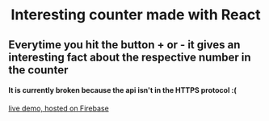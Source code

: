 <h1 align="center">Interesting counter made with React</h1>
<h2>Everytime you hit the button + or - it gives an interesting fact about the respective number in the counter</h2>
<h4>It is currently broken because the api isn't in the HTTPS protocol :(</h4>
<a href="https://interesting-counter.web.app/">live demo, hosted on Firebase</a>
